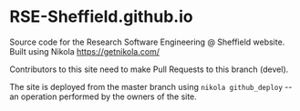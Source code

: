 # RSE-Sheffield.github.io
Source code for the Research Software Engineering @ Sheffield website. Built using Nikola https://getnikola.com/

Contributors to this site need to make Pull Requests to this branch (devel). 

The site is deployed from the master branch using `nikola github_deploy` -- an operation performed by the owners of the site.
